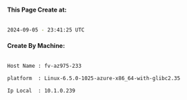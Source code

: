 
   
#### This Page Create at:

```bash

2024-09-05 - 23:41:25 UTC

```

#### Create By Machine:

```bash

Host Name : fv-az975-233

platform  : Linux-6.5.0-1025-azure-x86_64-with-glibc2.35

Ip Local  : 10.1.0.239

```

